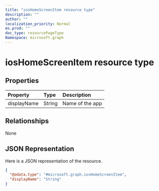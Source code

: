 ```yaml
---
title: "iosHomeScreenItem resource type"
description: ""
author: ""
localization_priority: Normal
ms.prod: ""
doc_type: resourcePageType
Namespace: microsoft.graph
---
```



# iosHomeScreenItem resource type



## Properties
|Property|Type|Description|
|:---|:---|:---|
|displayName|String|Name of the app|

## Relationships
None

## JSON Representation
Here is a JSON representation of the resource.
<!-- {
  "blockType": "resource",
  "@odata.type": "microsoft.graph.iosHomeScreenItem"
}
-->
``` json
{
  "@odata.type": "#microsoft.graph.iosHomeScreenItem",
  "displayName": "String"
}
```

